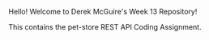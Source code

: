 Hello! Welcome to Derek McGuire's Week 13 Repository!

This contains the pet-store REST API Coding Assignment.